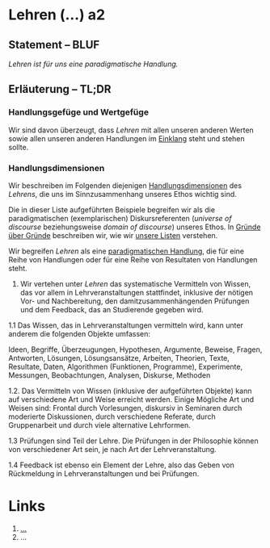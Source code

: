 <!---
   NAME - The NAME of this project is:
ethos

  FILE - The FILENAME of the current file is:
/a2.md

  CREATION - This project was CREATED on:
2017-01-28-16:15:00 UTC

  MODIFICATION - This project was last MODIFIED on:
2017-01-28-16:15:00 UTC

  VERSION - The current VERSION of this project is:
<git-commit-hash>-2017-01-28-16:15:00 UTC

  CREATOR(S) - This project was CREATED by:
Michael Czechowski, Martin Maga

  CONTACT - You can CONTACT the creator(s) or developer(s) of this project at:
E-Mail: mail@martinmaga.de

  COPYRIGHT - The COPYRIGHT holder of this project is:
COPYRIGHT (c) 2016 Martin Maga

  LICENSE - This project is LICENSED under the following license:
Martin Maga 2016 CC BY-SA 4.0 https://creativecommons.org

  SUBFILE – This is a SUBFILE! For more INFORMATION on this project go to:
/README.md
--->

# Lehren (…) a2

## Statement – BLUF
*Lehren ist für uns eine paradigmatische Handlung.*

## Erläuterung – TL;DR
### Handlungsgefüge und Wertgefüge
Wir sind davon überzeugt, dass *Lehren* mit allen unseren anderen Werten sowie allen unseren anderen Handlungen im [Einklang](../synopsis/reasons.md) steht und stehen sollte.

### Handlungsdimensionen
Wir beschreiben im Folgenden diejenigen [Handlungsdimensionen](../synopsis/reasons.md) des *Lehrens*, die uns im Sinnzusammenhang unseres Ethos wichtig sind.

Die in dieser Liste aufgeführten Beispiele begreifen wir als die paradigmatischen (exemplarischen) Diskursreferenten (*universe of discourse* beziehungsweise *domain of discourse*) unseres Ethos.
In [Gründe über Gründe](../synopsis/reasons.md) beschreiben wir, wie wir [unsere Listen](../synopsis/reasons.md) verstehen.

Wir begreifen *Lehren* als eine [paradigmatischen Handlung](../synopsis/reasons.md), die für eine Reihe von Handlungen oder für eine Reihe von Resultaten von Handlungen steht.




1. Wir vertehen unter *Lehren* das systematische Vermitteln von Wissen, das vor allem in Lehrveranstaltungen stattfindet, inklusive der nötigen Vor- und Nachbereitung, den damitzusammenhängenden Prüfungen und dem Feedback, das an Studierende gegeben wird.

1.1 Das Wissen, das in Lehrveranstaltungen vermitteln wird, kann unter anderem die folgenden Objekte umfassen:

Ideen,
Begriffe,
Überzeugungen,
Hypothesen,
Argumente,
Beweise,
Fragen,
Antworten,
Lösungen,
Lösungsansätze,
Arbeiten,
Theorien,
Texte,
Resultate,
Daten,
Algorithmen (Funktionen, Programme),
Experimente,
Messungen,
Beobachtungen,
Analysen,
Diskurse,
Methoden


1.2. Das Vermitteln von Wissen (inklusive der aufgeführten Objekte) kann auf verschiedene Art und Weise erreicht werden. Einige Mögliche Art und Weisen sind: Frontal durch Vorlesungen, diskursiv in Seminaren durch moderierte Diskussionen, durch verschiedene Referate, durch Gruppenarbeit und durch viele alternative Lehrformen.

1.3 Prüfungen sind Teil der Lehre. Die Prüfungen in der Philosophie können von verschiedener Art sein, je nach Art der Lehrveranstaltung.

1.4 Feedback ist ebenso ein Element der Lehre, also das Geben von Rückmeldung in Lehrveranstaltungen und bei Prüfungen.

# Links
1. […](…)
2. …
